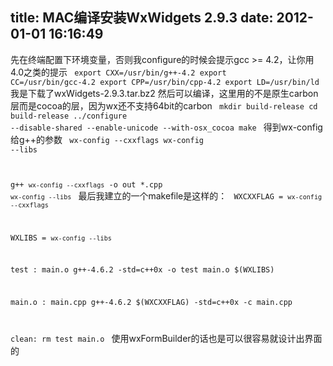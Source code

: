 title: MAC编译安装WxWidgets 2.9.3
date: 2012-01-01 16:16:49
---

先在终端配置下环境变量，否则我configure的时候会提示gcc >= 4.2，让你用4.0之类的提示
<code>
export CXX=/usr/bin/g++-4.2
export CC=/usr/bin/gcc-4.2
export CPP=/usr/bin/cpp-4.2
export LD=/usr/bin/ld
</code>
我是下载了wxWidgets-2.9.3.tar.bz2
然后可以编译，这里用的不是原生carbon层而是cocoa的层，因为wx还不支持64bit的carbon
<code>
mkdir build-release
cd build-release
../configure --disable-shared --enable-unicode --with-osx_cocoa
make
</code>
得到wx-config给g++的参数
<code>
wx-config --cxxflags
wx-config --libs

g++ `wx-config --cxxflags` -o out *.cpp `wx-config --libs`
</code>
最后我建立的一个makefile是这样的：
<code>
WXCXXFLAG = `wx-config --cxxflags`

WXLIBS = `wx-config --libs`

test : main.o
	g++-4.6.2 -std=c++0x -o test main.o $(WXLIBS)

main.o : main.cpp
	g++-4.6.2 $(WXCXXFLAG) -std=c++0x -c main.cpp

clean:
	rm test main.o
</code>
使用wxFormBuilder的话也是可以很容易就设计出界面的
